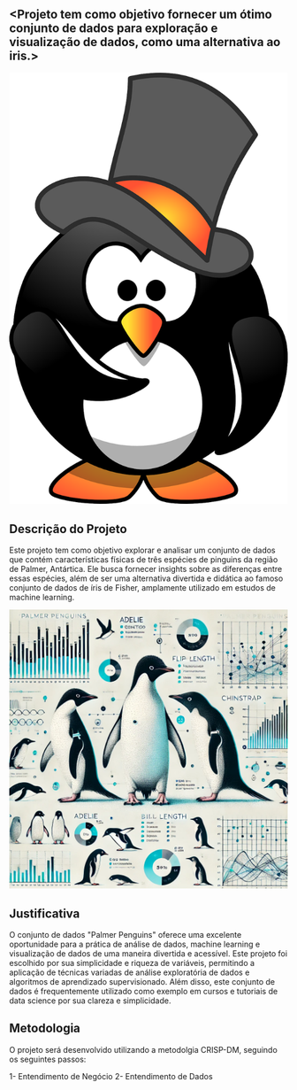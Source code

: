 ## <Projeto tem como objetivo fornecer um ótimo conjunto de dados para exploração e visualização de dados, como uma alternativa ao iris.>


![Pinguim](pinguim.png)


## Descrição do Projeto

Este projeto tem como objetivo explorar e analisar um conjunto de dados que contém características físicas de três espécies de pinguins da região de Palmer, Antártica. Ele busca fornecer insights sobre as diferenças entre essas espécies, além de ser uma alternativa divertida e didática ao famoso conjunto de dados de íris de Fisher, amplamente utilizado em estudos de machine learning.


![Graphical Abstract](graphical.png)


## Justificativa

O conjunto de dados "Palmer Penguins" oferece uma excelente oportunidade para a prática de análise de dados, machine learning e visualização de dados de uma maneira divertida e acessível. Este projeto foi escolhido por sua simplicidade e riqueza de variáveis, permitindo a aplicação de técnicas variadas de análise exploratória de dados e algoritmos de aprendizado supervisionado. Além disso, este conjunto de dados é frequentemente utilizado como exemplo em cursos e tutoriais de data science por sua clareza e simplicidade.

## Metodologia

O projeto será desenvolvido utilizando a metodolgia CRISP-DM, seguindo os seguintes passos:

1- Entendimento de Negócio
2- Entendimento de Dados

